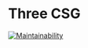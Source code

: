# Three CSG

[![Maintainability](https://api.codeclimate.com/v1/badges/03518d7b40e2d73eb5bf/maintainability)](https://codeclimate.com/github/Hi-Level/three-csg/maintainability)
